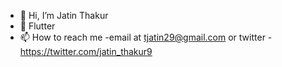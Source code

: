- 👋 Hi, I’m Jatin Thakur 
- 💞️  Flutter 
- 📫 How to reach me -email at tjatin29@gmail.com or twitter - https://twitter.com/jatin_thakur9

<!---
jatinthakur9/jatinthakur9 is a ✨ special ✨ repository because its `README.md` (this file) appears on your GitHub profile.
You can click the Preview link to take a look at your changes.
--->
